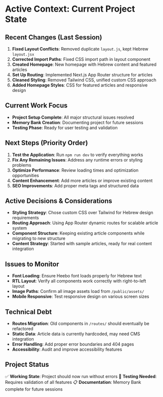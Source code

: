 # Active Context: Current Project State

## Recent Changes (Last Session)
1. **Fixed Layout Conflicts**: Removed duplicate `layout.js`, kept Hebrew `layout.jsx`
2. **Corrected Import Paths**: Fixed CSS import path in layout component
3. **Created Homepage**: New homepage with Hebrew content and featured articles
4. **Set Up Routing**: Implemented Next.js App Router structure for articles
5. **Cleaned Styling**: Removed Tailwind CSS, unified custom CSS approach
6. **Added Homepage Styles**: CSS for featured articles and responsive design

## Current Work Focus
- **Project Setup Complete**: All major structural issues resolved
- **Memory Bank Creation**: Documenting project for future sessions
- **Testing Phase**: Ready for user testing and validation

## Next Steps (Priority Order)
1. **Test the Application**: Run `npm run dev` to verify everything works
2. **Fix Any Remaining Issues**: Address any runtime errors or styling problems
3. **Optimize Performance**: Review loading times and optimization opportunities
4. **Content Enhancement**: Add more articles or improve existing content
5. **SEO Improvements**: Add proper meta tags and structured data

## Active Decisions & Considerations
- **Styling Strategy**: Chose custom CSS over Tailwind for Hebrew design requirements
- **Routing Approach**: Using App Router dynamic routes for scalable article system
- **Component Structure**: Keeping existing article components while migrating to new structure
- **Content Strategy**: Started with sample articles, ready for real content integration

## Issues to Monitor
- **Font Loading**: Ensure Heebo font loads properly for Hebrew text
- **RTL Layout**: Verify all components work correctly with right-to-left layout
- **Image Paths**: Confirm all image assets load from `/public/assets/`
- **Mobile Responsive**: Test responsive design on various screen sizes

## Technical Debt
- **Routes Migration**: Old components in `/routes/` should eventually be refactored
- **Static Data**: Article data is currently hardcoded, may need CMS integration
- **Error Handling**: Add proper error boundaries and 404 pages
- **Accessibility**: Audit and improve accessibility features

## Project Status
✅ **Working State**: Project should now run without errors
🔄 **Testing Needed**: Requires validation of all features
📋 **Documentation**: Memory Bank complete for future sessions

